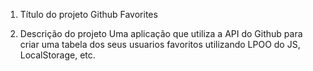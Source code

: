 1. Título do projeto
Github Favorites

2. Descrição do projeto
Uma aplicação que utiliza a API do Github para criar uma tabela dos seus usuarios favoritos
utilizando LPOO do JS, LocalStorage, etc.  